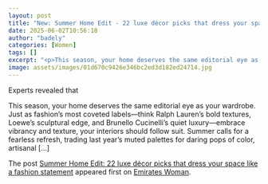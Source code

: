 ```yaml
---
layout: post
title: "New: Summer Home Edit - 22 luxe décor picks that dress your space like a fashion statement"
date: 2025-06-02T10:56:18
author: "badely"
categories: [Women]
tags: []
excerpt: "<p>This season, your home deserves the same editorial eye as your wardrobe. Just as fashion’s most coveted labels—think Ralph Lauren’s bold textures, "
image: assets/images/01d670c9426e346bc2ed3d182ed24714.jpg
---
```


Experts revealed that <p>This season, your home deserves the same editorial eye as your wardrobe. Just as fashion’s most coveted labels—think Ralph Lauren’s bold textures, Loewe’s sculptural edge, and Brunello Cucinelli’s quiet luxury—embrace vibrancy and texture, your interiors should follow suit. Summer calls for a fearless refresh, trading last year’s muted palettes for daring pops of color, artisanal [&#8230;]</p>
<p>The post <a href="https://emirateswoman.com/summer-home-edit-luxe-decor-picks/" rel="nofollow">Summer Home Edit: 22 luxe décor picks that dress your space like a fashion statement</a> appeared first on <a href="https://emirateswoman.com" rel="nofollow">Emirates Woman</a>.</p>

